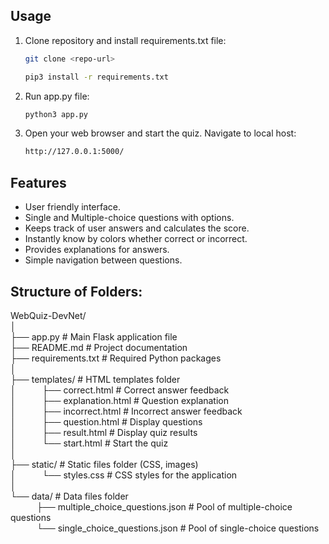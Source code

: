 ## Usage
1. Clone repository and install requirements.txt file:
   ```bash
   git clone <repo-url>
   ```
   ```bash
   pip3 install -r requirements.txt
   ```
3. Run app.py file:
   ```bash
   python3 app.py
   ```
5. Open your web browser and start the quiz. Navigate to local host:
   ```bash
   http://127.0.0.1:5000/
   ``` 

## Features
- User friendly interface.
- Single and Multiple-choice questions with options.
- Keeps track of user answers and calculates the score.
- Instantly know by colors whether correct or incorrect.
- Provides explanations for answers.
- Simple navigation between questions.

## Structure of Folders:

WebQuiz-DevNet/<br>
│<br>
├── app.py                                             # Main Flask application file<br>
├── README.md                                          # Project documentation<br>
├── requirements.txt                                   # Required Python packages<br>
│<br>
├── templates/                                         # HTML templates folder<br>
│&emsp;&emsp;&emsp;├── correct.html                    # Correct answer feedback<br>
│&emsp;&emsp;&emsp;├── explanation.html                # Question explanation<br>
│&emsp;&emsp;&emsp;├── incorrect.html                  # Incorrect answer feedback<br>
│&emsp;&emsp;&emsp;├── question.html                   # Display questions<br>
│&emsp;&emsp;&emsp;├── result.html                     # Display quiz results<br>
│&emsp;&emsp;&emsp;└── start.html                       # Start the quiz<br>
│<br>
├── static/                                            # Static files folder (CSS, images)<br>
│&emsp;&emsp;&emsp;└── styles.css                      # CSS styles for the application<br>
│<br>
└── data/                                              # Data files folder<br>
&emsp;&emsp;&emsp;├── multiple_choice_questions.json   # Pool of multiple-choice questions<br>
&emsp;&emsp;&emsp;└── single_choice_questions.json     # Pool of single-choice questions<br>




